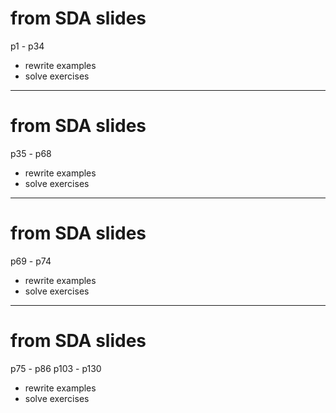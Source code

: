 # from SDA slides
p1 - p34

- rewrite examples
- solve exercises

---

# from SDA slides
p35 - p68

- rewrite examples
- solve exercises

---

# from SDA slides
p69 - p74

- rewrite examples
- solve exercises

---

# from SDA slides
p75 - p86
p103 - p130

- rewrite examples
- solve exercises
